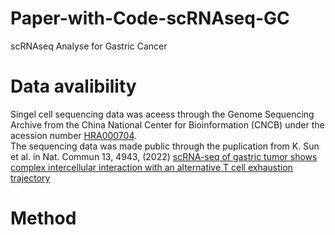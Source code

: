 # Paper-with-Code-scRNAseq-GC
scRNAseq Analyse for Gastric Cancer
# Data avalibility
Singel cell sequencing data was aceess through the Genome Sequencing Archive from the China National Center for Bioinformation (CNCB) under the acession number [HRA000704](https://ngdc.cncb.ac.cn/gsa-human/browse/HRA000704).  
The sequencing data was made public through the puplication from K. Sun et al. in Nat. Commun 13, 4943, (2022) [scRNA-seq of gastric tumor shows complex intercellular interaction with an alternative T cell exhaustion trajectory]( https://doi.org/10.1038/s41467-022-32627-z)

# Method
